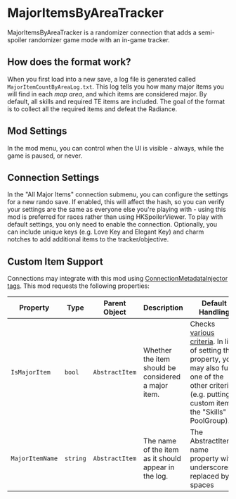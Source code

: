 # MajorItemsByAreaTracker

MajorItemsByAreaTracker is a randomizer connection that adds a semi-spoiler randomizer game mode with an in-game tracker.

## How does the format work?

When you first load into a new save, a log file is generated called `MajorItemCountByAreaLog.txt`. This log tells you how
many major items you will find in each *map area*, and which items are considered major. By default, all skills and required TE items
are included. The goal of the format is to collect all the required items and defeat the Radiance.

## Mod Settings

In the mod menu, you can control when the UI is visible - always, while the game is paused, or never.

## Connection Settings

In the "All Major Items" connection submenu, you can configure the settings for a new rando save. If enabled, this will affect the hash, 
so you can verify your settings are the same as everyone else you're playing with - using this mod is preferred for races rather than
using HKSpoilerViewer. To play with default settings, you only need to enable the connection. Optionally, you can include unique keys 
(e.g. Love Key and Elegant Key) and charm notches to add additional items to the tracker/objective.

## Custom Item Support

Connections may integrate with this mod using [ConnectionMetadataInjector tags](https://github.com/BadMagic100/ConnectionMetadataInjector#tag-spec).
This mod requests the following properties:

| Property | Type | Parent Object | Description | Default Handling |
| -------- | ---- | ------------- | ----------- | ---------------- |
| `IsMajorItem` | `bool` | `AbstractItem` | Whether the item should be considered a major item. | Checks [various criteria](https://github.com/BadMagic100/MajorItemByAreaTracker/blob/df2d6883bcedec9ec0b37730835f37beca423c18/SemiSpoilerLogger/MajorItemHandler.cs#L27). In lieu of setting this property, you may also fulfil one of the other criteria (e.g. putting a custom item in the "Skills" PoolGroup). |
| `MajorItemName` | `string` | `AbstractItem` | The name of the item as it should appear in the log. | The AbstractItem's name property with underscores replaced by spaces |